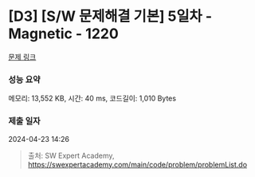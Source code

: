 # [D3] [S/W 문제해결 기본] 5일차 - Magnetic - 1220 

[문제 링크](https://swexpertacademy.com/main/code/problem/problemDetail.do?contestProbId=AV14hwZqABsCFAYD) 

### 성능 요약

메모리: 13,552 KB, 시간: 40 ms, 코드길이: 1,010 Bytes

### 제출 일자

2024-04-23 14:26



> 출처: SW Expert Academy, https://swexpertacademy.com/main/code/problem/problemList.do